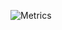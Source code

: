 ![Metrics](https://metrics.lecoq.io/codedwells?template=classic&lines=1&languages=1&stars=1&notable=1&base=header%2C%20activity%2C%20community%2C%20repositories%2C%20metadata&base.indepth=false&base.hireable=false&base.skip=false&languages=false&languages.ignored=html%2Ccss&languages.limit=8&languages.threshold=0%25&languages.other=false&languages.colors=github&languages.aliases=javascript%3AJavaScript%2Ctypescript%3ATypeScript%2C&languages.sections=most-used&languages.indepth=false&languages.analysis.timeout=15&languages.analysis.timeout.repositories=7.5&languages.categories=markup%2C%20programming&languages.recent.categories=markup%2C%20programming&languages.recent.load=300&languages.recent.days=14&lines=false&lines.sections=base&lines.repositories.limit=4&lines.history.limit=1&stars=false&stars.limit=2&notable=false&notable.from=organization&notable.repositories=false&notable.indepth=false&notable.types=commit&notable.self=false&config.timezone=Africa%2FAsmara)
